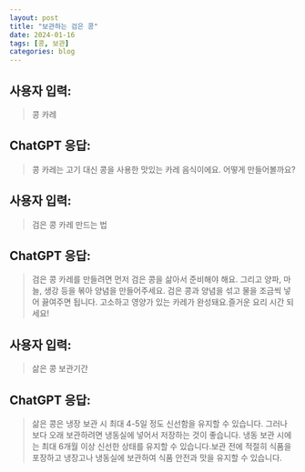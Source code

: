 ```yaml
---
layout: post
title: "보관하는 검은 콩"
date: 2024-01-16
tags: [콩, 보관]
categories: blog
---
```


## 사용자 입력:
> 콩 카레

## ChatGPT 응답:
> 콩 카레는 고기 대신 콩을 사용한 맛있는 카레 음식이에요. 어떻게 만들어볼까요?

## 사용자 입력:
> 검은 콩 카레 만드는 법

## ChatGPT 응답:
> 검은 콩 카레를 만들려면 먼저 검은 콩을 삶아서 준비해야 해요. 그리고 양파, 마늘, 생강 등을 볶아 양념을 만들어주세요. 검은 콩과 양념을 섞고 물을 조금씩 넣어 끓여주면 됩니다. 고소하고 영양가 있는 카레가 완성돼요.즐거운 요리 시간 되세요!

## 사용자 입력:
> 삶은 콩 보관기간

## ChatGPT 응답:
> 삶은 콩은 냉장 보관 시 최대 4-5일 정도 신선함을 유지할 수 있습니다. 그러나 보다 오래 보관하려면 냉동실에 넣어서 저장하는 것이 좋습니다. 냉동 보관 시에는 최대 6개월 이상 신선한 상태를 유지할 수 있습니다.보관 전에 적절히 식품을 포장하고 냉장고나 냉동실에 보관하여 식품 안전과 맛을 유지할 수 있습니다.

